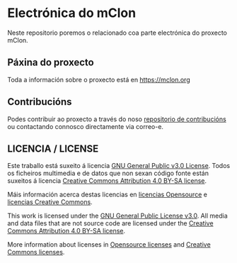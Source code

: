 # Electrónica do mClon

Neste repositorio poremos o relacionado coa parte electrónica do proxecto mClon.

## Páxina do proxecto

Toda a información sobre o proxecto está en https://mclon.org

## Contribucións

Podes contribuir ao proxecto a través do noso [repositorio de contribucións](https://github.com/mClon/contribucions/) ou contactando connosco directamente via correo-e.

## LICENCIA / LICENSE

Este traballo está suxeito á licencia [GNU General Public v3.0 License](LICENSE-GPLV30). Todos os ficheiros multimedia e de datos que non sexan código fonte están suxeitos á licencia [Creative Commons Attribution 4.0 BY-SA license](LICENSE-CCBYSA40).

Máis información acerca destas licencias en [licencias Opensource](https://opensource.org/licenses/) e [licencias Creative Commons](https://creativecommons.org/licenses/).

This work is licensed under the [GNU General Public License v3.0](LICENSE-GPLV30). All media and data files that are not source code are licensed under the [Creative Commons Attribution 4.0 BY-SA license](LICENSE-CCBYSA40).

More information about licenses in [Opensource licenses](https://opensource.org/licenses/) and [Creative Commons licenses](https://creativecommons.org/licenses/).
